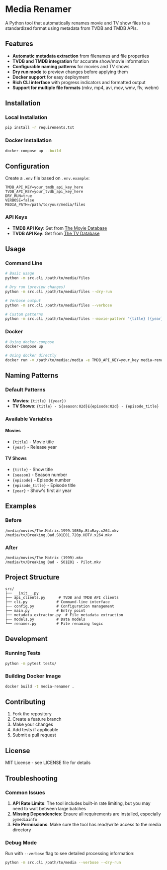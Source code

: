 # Media Renamer

A Python tool that automatically renames movie and TV show files to a standardized format using metadata from TVDB and TMDB APIs.

## Features

- **Automatic metadata extraction** from filenames and file properties
- **TVDB and TMDB integration** for accurate show/movie information
- **Configurable naming patterns** for movies and TV shows
- **Dry run mode** to preview changes before applying them
- **Docker support** for easy deployment
- **Rich CLI interface** with progress indicators and formatted output
- **Support for multiple file formats** (mkv, mp4, avi, mov, wmv, flv, webm)

## Installation

### Local Installation

```bash
pip install -r requirements.txt
```

### Docker Installation

```bash
docker-compose up --build
```

## Configuration

Create a `.env` file based on `.env.example`:

```env
TMDB_API_KEY=your_tmdb_api_key_here
TVDB_API_KEY=your_tvdb_api_key_here
DRY_RUN=true
VERBOSE=false
MEDIA_PATH=/path/to/your/media/files
```

### API Keys

- **TMDB API Key**: Get from [The Movie Database](https://www.themoviedb.org/settings/api)
- **TVDB API Key**: Get from [The TV Database](https://thetvdb.com/api-information)

## Usage

### Command Line

```bash
# Basic usage
python -m src.cli /path/to/media/files

# Dry run (preview changes)
python -m src.cli /path/to/media/files --dry-run

# Verbose output
python -m src.cli /path/to/media/files --verbose

# Custom patterns
python -m src.cli /path/to/media/files --movie-pattern "{title} [{year}]" --tv-pattern "{title} S{season:02d}E{episode:02d}"
```

### Docker

```bash
# Using docker-compose
docker-compose up

# Using docker directly
docker run -v /path/to/media:/media -e TMDB_API_KEY=your_key media-renamer
```

## Naming Patterns

### Default Patterns

- **Movies**: `{title} ({year})`
- **TV Shows**: `{title} - S{season:02d}E{episode:02d} - {episode_title}`

### Available Variables

#### Movies
- `{title}` - Movie title
- `{year}` - Release year

#### TV Shows
- `{title}` - Show title
- `{season}` - Season number
- `{episode}` - Episode number
- `{episode_title}` - Episode title
- `{year}` - Show's first air year

## Examples

### Before
```
/media/movies/The.Matrix.1999.1080p.BluRay.x264.mkv
/media/tv/Breaking.Bad.S01E01.720p.HDTV.x264.mkv
```

### After
```
/media/movies/The Matrix (1999).mkv
/media/tv/Breaking Bad - S01E01 - Pilot.mkv
```

## Project Structure

```
src/
├── __init__.py
├── api_clients.py      # TVDB and TMDB API clients
├── cli.py             # Command-line interface
├── config.py          # Configuration management
├── main.py            # Entry point
├── metadata_extractor.py  # File metadata extraction
├── models.py          # Data models
└── renamer.py         # File renaming logic
```

## Development

### Running Tests

```bash
python -m pytest tests/
```

### Building Docker Image

```bash
docker build -t media-renamer .
```

## Contributing

1. Fork the repository
2. Create a feature branch
3. Make your changes
4. Add tests if applicable
5. Submit a pull request

## License

MIT License - see LICENSE file for details

## Troubleshooting

### Common Issues

1. **API Rate Limits**: The tool includes built-in rate limiting, but you may need to wait between large batches
2. **Missing Dependencies**: Ensure all requirements are installed, especially `pymediainfo`
3. **File Permissions**: Make sure the tool has read/write access to the media directory

### Debug Mode

Run with `--verbose` flag to see detailed processing information:

```bash
python -m src.cli /path/to/media --verbose --dry-run
```